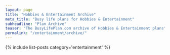 ```yaml
---
layout: page
title: "Hobbies & Entertainment Archive"
meta_title: "Busy life plans for Hobbies & Entertainment"
subheadline: "Plan Archive"
teaser: "The BusyLifePlan.com archive of Hobbies & Entertainment plans"
permalink: "/entertainment/archive/"
---
```

{% include list-posts category='entertainment' %}
